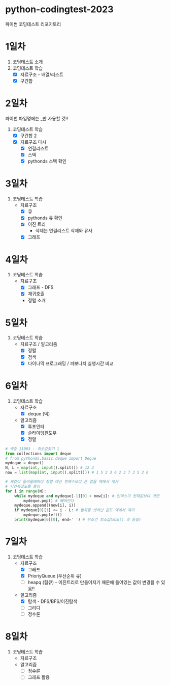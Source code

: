 # python-codingtest-2023
파이썬 코딩테스트 리포지토리

# 1일차
1. 코딩테스트 소개
2. 코딩테스트 학습
    - [x] 자료구조 - 배열/리스트
    - [x] 구간합

# 2일차
파이썬 파일명에는 _만 사용할 것!!

1. 코딩테스트 학습
    - [x] 구간합 2
    - [x] 자료구조 다시
        - [x] 연결리스트
        - [x] 스택
        - [x] pythonds 스택 확인

# 3일차
1. 코딩테스트 학습
    - 자료구조
        - [x] 큐
        - [x] pythonds 큐 확인
        - [x] 이진 트리
            - 삭제는 연결리스트 삭제와 유사
        - [x] 그래프 

# 4일차
1. 코딩테스트 학습
    - 자료구조
        - [x] 그래프 - DFS
        - [x] 재귀호출
        - 정렬 소개

# 5일차
1. 코딩테스트 학습
    - 자료구조 / 알고리즘
        - [x] 정렬
        - [x] 검색
        - [x] 다이나믹 프로그래밍 / 피보나치 실행시간 비교

# 6일차
1. 코딩테스트 학습
    - 자료구조
        - [x] deque (덱)
    - 알고리즘
        - [x] 투포인터
        - [x] 슬라이딩윈도우
        - [x] 정렬

```python
# 백준 11003 - 최솟값찾기 1
from collections import deque
# from pythonds.basic.deque import Deque
mydeque = deque()
N, L = map(int, input().split()) # 12 3
now = list(map(int, input().split())) # 1 5 2 3 6 2 3 7 3 5 2 6

# 새값이 들어올때마다 정렬 대신 현재수보다 큰 값을 덱에서 제거
# 시간복잡도를 줄임
for i in range(N):
    while mydeque and mydeque[-1][0] > now[i]: # 인덱스가 현재값보다 크면
        mydeque.pop() # 빼버린다
    mydeque.append((now[i], i))
    if mydeque[0][1] <= i - L: # 범위를 벗어난 값도 덱에서 제거
        mydeque.popleft()
    print(mydeque[0][0], end=' ') # 무조건 최소값(min() 과 동일)
```

# 7일차
1. 코딩테스트 학습
    - 자료구조 
        - [x] 그래프
        - [x] PrioriyQueue (우선순위 큐)
        - [ ] heapq (힙큐) - 이진트리로 만들어지기 때문에 들어있는 값이 변경될 수 있음!!
    - 알고리즘
        - [x] 탐색 - DFS/BFS/이진탐색
        - [ ] 그리디
        - [ ] 정수론

 # 8일차
 1. 코딩테스트 학습
    - 자료구조
    - 알고리즘
        - [ ] 정수론
        - [ ] 그래프 활용
